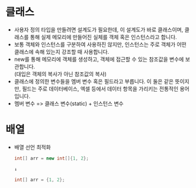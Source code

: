 # 클래스

- 사용자 정의 타입을 만들려면 설계도가 필요한데, 이 설계도가 바로 클래스이며, 클래스를 통해 실제 메모리에 만들어진 실체를 객체 혹은 인스턴스라고 합니다.
- 보통 객체와 인스턴스를 구분하여 사용하진 않지만, 인스턴스는 주로 객체가 어떤 클래스에 속해 있는지 강조할 때 사용합니다.
- new를 통해 메모리에 객체를 생성하고, 객체에 접근할 수 있는 참조값을 변수에 보관합니다.
<br>(대입은 객체의 복사가 아닌 참조값의 복사)
- 클래스에 정의한 변수들을 멤버 변수 혹은 필드라고 부릅니다. 이 둘은 같은 뜻이지만, 필드는 주로 데이터베이스, 엑셀 등에서 데이터 항목을 가리키는 전통적인 용어입니다.
- 멤버 변수 => 클래스 변수(static) + 인스턴스 변수

# 배열

- 배열 선언 최적화
    ```java
  int[] arr = new int[]{1, 2};
  
  ↓
  
  int[] arr = {1, 2};
    ```